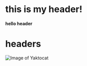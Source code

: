 # <h1> this is my header!
#### hello header
# headers
![Image of Yaktocat](https://octodex.github.com/images/yaktocat.png)
